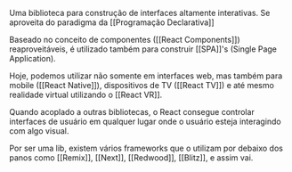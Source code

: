 Uma biblioteca para construção de interfaces altamente interativas. Se aproveita do paradigma da [[Programação Declarativa]]

Baseado no conceito de componentes ([[React Components]]) reaproveitáveis, é utilizado também para construir [[SPA]]'s (Single Page Application).

Hoje, podemos utilizar não somente em interfaces web, mas também para mobile ([[React Native]]), dispositivos de TV ([[React TV]]) e até mesmo realidade virtual utilizando o [[React VR]].

Quando acoplado a outras bibliotecas, o React consegue controlar interfaces de usuário em qualquer lugar onde o usuário esteja interagindo com algo visual.

Por ser uma lib, existem vários frameworks que o utilizam por debaixo dos panos como [[Remix]], [[Next]], [[Redwood]], [[Blitz]], e assim vai.
